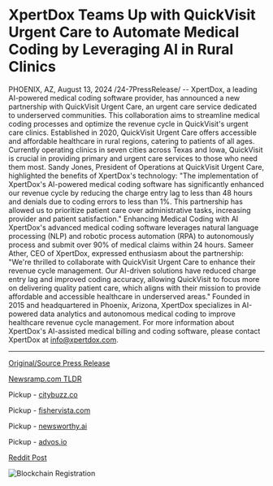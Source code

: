 # XpertDox Teams Up with QuickVisit Urgent Care to Automate Medical Coding by Leveraging AI in Rural Clinics

PHOENIX, AZ, August 13, 2024 /24-7PressRelease/ -- XpertDox, a leading AI-powered medical coding software provider, has announced a new partnership with QuickVisit Urgent Care, an urgent care service dedicated to underserved communities. This collaboration aims to streamline medical coding processes and optimize the revenue cycle in QuickVisit's urgent care clinics.  Established in 2020, QuickVisit Urgent Care offers accessible and affordable healthcare in rural regions, catering to patients of all ages. Currently operating clinics in seven cities across Texas and Iowa, QuickVisit is crucial in providing primary and urgent care services to those who need them most.  Sandy Jones, President of Operations at QuickVisit Urgent Care, highlighted the benefits of XpertDox's technology: "The implementation of XpertDox's AI-powered medical coding software has significantly enhanced our revenue cycle by reducing the charge entry lag to less than 48 hours and denials due to coding errors to less than 1%. This partnership has allowed us to prioritize patient care over administrative tasks, increasing provider and patient satisfaction."  Enhancing Medical Coding with AI XpertDox's advanced medical coding software leverages natural language processing (NLP) and robotic process automation (RPA) to autonomously process and submit over 90% of medical claims within 24 hours.  Sameer Ather, CEO of XpertDox, expressed enthusiasm about the partnership: "We're thrilled to collaborate with QuickVisit Urgent Care to enhance their revenue cycle management. Our AI-driven solutions have reduced charge entry lag and improved coding accuracy, allowing QuickVisit to focus more on delivering quality patient care, which aligns with their mission to provide affordable and accessible healthcare in underserved areas."  Founded in 2015 and headquartered in Phoenix, Arizona, XpertDox specializes in AI-powered data analytics and autonomous medical coding to improve healthcare revenue cycle management. For more information about XpertDox's AI-assisted medical billing and coding software, please contact XpertDox at info@xpertdox.com. 

---

[Original/Source Press Release](https://www.24-7pressrelease.com/press-release/513342/xpertdox-teams-up-with-quickvisit-urgent-care-to-automate-medical-coding-by-leveraging-ai-in-rural-clinics)
                    

[Newsramp.com TLDR](https://newsramp.com/curated-news/xpertdox-partners-with-quickvisit-urgent-care-to-enhance-medical-coding-processes/00a20a89c0b6138b66387fd6c99e2d0d) 


Pickup - [citybuzz.co](https://citybuzz.co/2024/08/13/xpertdox-and-quickvisit-urgent-care-partner-to-revolutionize-medical-coding-in-rural-clinics)

Pickup - [fishervista.com](https://fishervista.com/en/xpertdox-partners-with-quickvisit-urgent-care-to-revolutionize-medical-coding-in-rural-clinics/20245671)

Pickup - [newsworthy.ai](https://newsworthy.ai/curated/xpertdox-and-quickvisit-urgent-care-partner-to-revolutionize-medical-coding-in-rural-healthcare/20245671)

Pickup - [advos.io](https://advos.io/en/xpertdox-partners-with-quickvisit-urgent-care-to-automate-medical-coding-in-rural-clinics-using-ai/20245671)
 



[Reddit Post](https://www.reddit.com/r/HealthCareNewsInfo/comments/1er1jvb/xpertdox_partners_with_quickvisit_urgent_care_to/) 



![Blockchain Registration](https://cdn.newsramp.app/24-7PressRelease/qrcode/248/13/ideaj90n.webp)